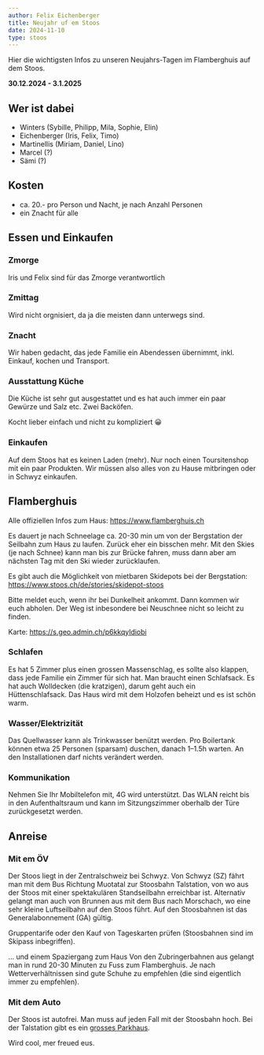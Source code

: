 ```yaml
---
author: Felix Eichenberger
title: Neujahr uf em Stoos
date: 2024-11-10
type: stoos
---
```



Hier die wichtigsten Infos zu unseren Neujahrs-Tagen im Flamberghuis auf dem Stoos.

**30.12.2024 - 3.1.2025**

## Wer ist dabei

- Winters (Sybille, Philipp, Mila, Sophie, Elin)
- Eichenberger (Iris, Felix, Timo)
- Martinellis (Miriam, Daniel, Lino)
- Marcel (?)
- Sämi (?)

## Kosten 

- ca. 20.- pro Person und Nacht, je nach Anzahl Personen 
- ein Znacht für alle

## Essen und Einkaufen

### Zmorge

Iris und Felix sind für das Zmorge verantwortlich

### Zmittag

Wird nicht orgnisiert, da ja die meisten dann unterwegs sind. 

### Znacht

Wir haben gedacht, das jede Familie ein Abendessen übernimmt, inkl. Einkauf, kochen und Transport. 

### Ausstattung Küche

Die Küche ist sehr gut ausgestattet und es hat auch immer ein paar Gewürze und Salz etc. Zwei Backöfen.

Kocht lieber einfach und nicht zu kompliziert 😀

### Einkaufen

Auf dem Stoos hat es keinen Laden (mehr). Nur noch einen Toursitenshop mit ein paar Produkten. Wir müssen also alles von zu Hause mitbringen oder in Schwyz einkaufen.


## Flamberghuis

Alle offiziellen Infos zum Haus: https://www.flamberghuis.ch

Es dauert je nach Schneelage ca. 20-30 min um von der Bergstation der Seilbahn zum Haus zu laufen. Zurück eher ein bisschen mehr. Mit den Skies (je nach Schnee) kann man bis zur Brücke fahren, muss dann aber am nächsten Tag mit den Ski wieder zurücklaufen. 

Es gibt auch die Möglichkeit von mietbaren Skidepots bei der Bergstation: https://www.stoos.ch/de/stories/skidepot-stoos

Bitte meldet euch, wenn ihr bei Dunkelheit ankommt. Dann kommen wir euch abholen. Der Weg ist inbesondere bei Neuschnee nicht so leicht zu finden.

Karte: https://s.geo.admin.ch/p6kkqyldiobi

### Schlafen

Es hat 5 Zimmer plus einen grossen Massenschlag, es sollte also klappen, dass jede Familie ein Zimmer für sich hat. Man braucht einen Schlafsack. Es hat auch Wolldecken (die kratzigen), darum geht auch ein Hüttenschlafsack. Das Haus wird mit dem Holzofen beheizt und es ist schön warm. 

### Wasser/Elektrizität

Das Quellwasser kann als Trinkwasser benützt werden. Pro Boilertank können etwa 25 Personen (sparsam) duschen, danach 1–1.5h warten. An den Installationen darf nichts verändert werden.

### Kommunikation

Nehmen Sie Ihr Mobiltelefon mit, 4G wird unterstützt. Das WLAN reicht bis in den Aufenthaltsraum und kann im Sitzungszimmer oberhalb der Türe zurückgesetzt werden.


## Anreise

### Mit em ÖV

Der Stoos liegt in der Zentralschweiz bei Schwyz. Von Schwyz (SZ) fährt man mit dem Bus Richtung Muotatal zur Stoosbahn Talstation, von wo aus der Stoos mit einer spektakulären Standseilbahn erreichbar ist. Alternativ gelangt man auch von Brunnen aus mit dem Bus nach Morschach, wo eine sehr kleine Luftseilbahn auf den Stoos führt. Auf den Stoosbahnen ist das Generalabonnement (GA) gültig.

Gruppentarife oder den Kauf von Tageskarten prüfen (Stoosbahnen sind im Skipass inbegriffen).

… und einem Spaziergang zum Haus
Von den Zubringerbahnen aus gelangt man in rund 20-30 Minuten zu Fuss zum Flamberghuis. Je nach Wetterverhältnissen sind gute Schuhe zu empfehlen (die sind eigentlich immer zu empfehlen).

### Mit dem Auto

Der Stoos ist autofrei. Man muss auf jeden Fall mit der Stoosbahn hoch. Bei der Talstation gibt es ein [grosses Parkhaus](https://www.stoos.ch/de/stories/parkieren). 


Wird cool, mer freued eus.